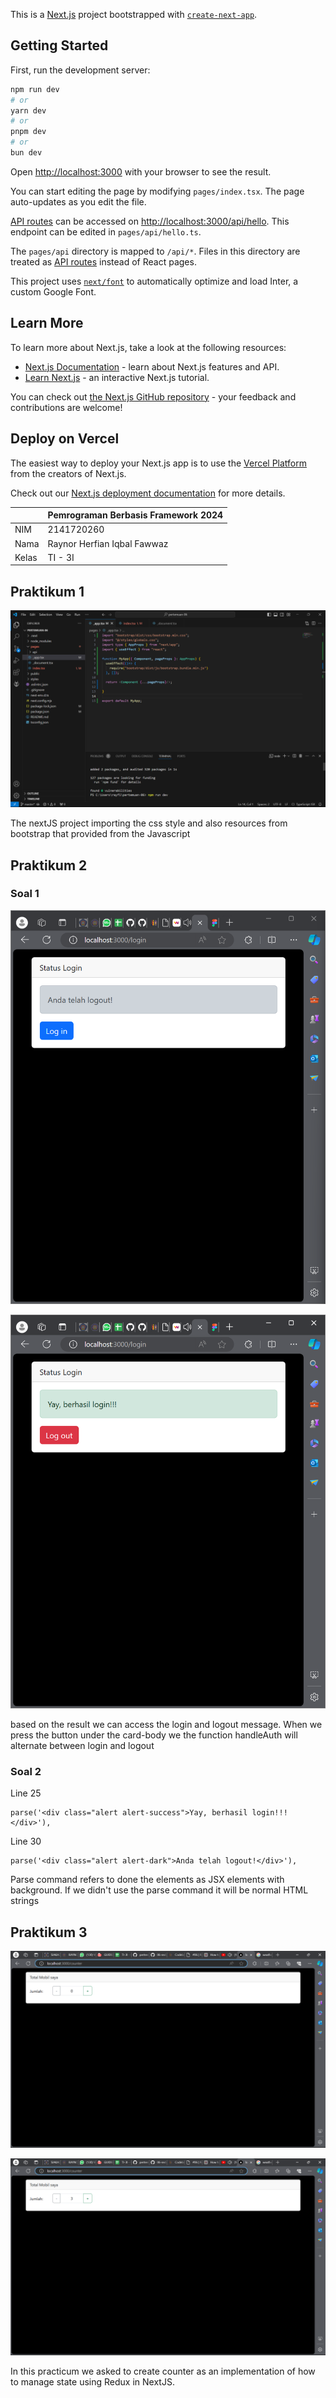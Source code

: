 This is a [Next.js](https://nextjs.org/) project bootstrapped with [`create-next-app`](https://github.com/vercel/next.js/tree/canary/packages/create-next-app).

## Getting Started

First, run the development server:

```bash
npm run dev
# or
yarn dev
# or
pnpm dev
# or
bun dev
```

Open [http://localhost:3000](http://localhost:3000) with your browser to see the result.

You can start editing the page by modifying `pages/index.tsx`. The page auto-updates as you edit the file.

[API routes](https://nextjs.org/docs/api-routes/introduction) can be accessed on [http://localhost:3000/api/hello](http://localhost:3000/api/hello). This endpoint can be edited in `pages/api/hello.ts`.

The `pages/api` directory is mapped to `/api/*`. Files in this directory are treated as [API routes](https://nextjs.org/docs/api-routes/introduction) instead of React pages.

This project uses [`next/font`](https://nextjs.org/docs/basic-features/font-optimization) to automatically optimize and load Inter, a custom Google Font.

## Learn More

To learn more about Next.js, take a look at the following resources:

- [Next.js Documentation](https://nextjs.org/docs) - learn about Next.js features and API.
- [Learn Next.js](https://nextjs.org/learn) - an interactive Next.js tutorial.

You can check out [the Next.js GitHub repository](https://github.com/vercel/next.js/) - your feedback and contributions are welcome!

## Deploy on Vercel

The easiest way to deploy your Next.js app is to use the [Vercel Platform](https://vercel.com/new?utm_medium=default-template&filter=next.js&utm_source=create-next-app&utm_campaign=create-next-app-readme) from the creators of Next.js.

Check out our [Next.js deployment documentation](https://nextjs.org/docs/deployment) for more details.


|  | Pemrograman Berbasis Framework 2024 |
|--|--|
| NIM |  2141720260|
| Nama |  Raynor Herfian Iqbal Fawwaz |
| Kelas | TI - 3I |

## Praktikum 1
![alt text](image.png)

The nextJS project importing the css style and also resources from bootstrap that provided from the Javascript

## Praktikum 2
### Soal 1
![alt text](image-1.png)

![alt text](image-2.png)

based on the result we can access the login and logout message. When we press the button under the card-body we the function handleAuth will alternate between login and logout

### Soal 2
Line 25
```
parse('<div class="alert alert-success">Yay, berhasil login!!!</div>'),
```

Line 30
```
parse('<div class="alert alert-dark">Anda telah logout!</div>'),
```

Parse command refers to done the elements as JSX elements with background. If we didn't use the parse command it will be normal HTML strings


## Praktikum 3
![alt text](image-3.png)

![alt text](image-4.png)

In this practicum we asked to create counter as an implementation of how to manage state using Redux in NextJS.